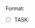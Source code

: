 Format:
- [ ] TASK: <title> (id: T-####)
Why: <1–2 line rationale>
Deliverables: <files / endpoints / artifacts>
Acceptance:
  - <verifiable check>
Depends on: T-####, …
Estimate: S/M/L (S≦2h, M≦1d, L≦3d)
Owner: (unset)
DoD (global): tests passing, docs updated, no schema drift, lint/format clean.
Tags: [core] [api] [db] [math] [adapter] [ui] [ops] [tests]

# Sprint 0 — Project Bootstrap

- [ ] TASK: Bootstrap IndyCalculator Environment (id: T-0001)
Why: Establish the mandated Python venv, dependency pins, and local tooling baseline.
Deliverables: requirements.txt, docs/setup.md, .env.example, pyproject.toml or ruff/black config files.
Acceptance:
  - `docs/setup.md` documents creating the `IndyCalculator` venv, installing pinned requirements, and running `uvicorn app.main:app --reload`.
  - requirements.txt includes pinned versions for FastAPI, SQLAlchemy, Celery, Redis-py, Pandas, NumPy, statsmodels, httpx, tenacity, pytest, black, ruff.
  - `.env.example` lists required env vars (ESI client creds, Postgres DSN, Redis URL) without secrets.
  - Lint/format configs reference the `IndyCalculator` interpreter path.
Estimate: M
Owner: (unset)
Tags: [core] [ops]

- [ ] TASK: Scaffold FastAPI Service Skeleton (id: T-0002)
Why: Provide the service boundary that separates stateful orchestration from the stateless math core.
Deliverables: app/main.py, app/api/__init__.py, app/dependencies.py, app/math/__init__.py, app/config.py, tests/api/test_health.py.
Acceptance:
  - FastAPI app exposes `/health/live`, `/health/ready`, `/health/startup` returning the expected status codes.
  - `app/math` package exports placeholder pure functions with no external imports beyond stdlib/typing.
  - `tests/api/test_health.py` passes via `pytest` in the IndyCalculator venv.
Depends on: T-0001
Estimate: M
Owner: (unset)
Tags: [core] [api] [math]

- [ ] TASK: Establish Postgres Schema & Alembic Migrations (id: T-0003)
Why: Create the durable data model required for rolling averages, reservations, and auditability.
Deliverables: alembic.ini, migrations/env.py, migrations/versions/*_initial_schema.py, docs/schema.md.
Acceptance:
  - Initial migration creates tables `inventory`, `inventory_by_loc`, `acquisitions`, `consumptions`, `industry_jobs`, `buy_orders`, `orderbook_snapshots`, `consumption_log` with keys/indexes per plan.
  - Monetary columns use `NUMERIC(28,4)` and quantity columns use `NUMERIC(20,2)`.
  - Migration adds `inventory_coverage_view` view aggregating location buckets.
  - `alembic upgrade head` runs cleanly against a fresh Postgres container.
Depends on: T-0001, T-0002
Estimate: L
Owner: (unset)
Tags: [db] [ops]

- [ ] TASK: One-shot SDE Folder Loader (id: T-0034)
Why: Make SDE imports effortless by pointing at extracted SDE directory.
Deliverables: utils/load_sde_dir.py and tests/utils/test_load_sde_dir.py.
Acceptance:
  - Running `python utils/load_sde_dir.py /path/to/sde` discovers typeIDs.yaml and industryBlueprints.yaml and runs importer in correct order.
  - `--no-db` supported to skip upserts.
Estimate: S
Owner: (unset)
Tags: [db] [ops]

# Sprint 3 — SDE Auto-Download & UX polish

- [ ] TASK: SDE Auto-Downloader + Loader CLI (id: T-0035)
Why: One-command tool that fetches the latest CCP SDE, decompresses, parses, and upserts into Postgres.
Deliverables: utils/fetch_and_load_sde.py (CLI), docs/sde_auto.md, tests/utils/test_fetch_and_load_sde.py (offline fixtures).
Acceptance:
  - Running `python utils/fetch_and_load_sde.py` discovers the latest version from https://developers.eveonline.com/static-data, downloads typeIDs + industryBlueprints archives, verifies checksums (when available), decompresses, and invokes manage_sde.update in the correct order.
  - Supports flags: `--version vYYYY.MM.DD`, `--dir <path>` for temp/output, `--no-db` to skip upserts, `--force` to re-download.
  - Resilient networking: retries with backoff + jitter, progress output, resumes partial downloads when possible.
Estimate: M
Owner: (unset)
Tags: [ops]

- [ ] TASK: SDE Downloader Networking + Proxy Support (id: T-0036)
Why: Ensure reliable downloads in corporate/proxy environments.
Deliverables: downloader honors `HTTP_PROXY`/`HTTPS_PROXY` envs, configurable timeout, retry policy; tests with mocked HTTP.
Acceptance:
  - Downloader uses proxies when env vars present; fails gracefully with actionable error when unreachable.
  - Unit tests cover success, 404, and retry scenarios using recorded fixtures.
Estimate: S
Owner: (unset)
Tags: [ops] [tests]

- [ ] TASK: SDE Integrity & Attribution (id: T-0037)
Why: Ensure integrity and proper attribution for redistributed subsets.
Deliverables: checksum verification logic (sha256/sha1 when published), docs/ATTRIBUTION.md with CCP SDE notice, version manifest persisted.
Acceptance:
  - Loader rejects mismatched checksums unless `--force` is provided.
  - Attribution doc exists and version manifest updated per import.
Estimate: S
Owner: (unset)
Tags: [ops] [docs]

- [ ] TASK: README Quickstart (SDE + Frontend) (id: T-0038)
Why: Provide a short path for new contributors without Docker.
Deliverables: README section with commands: create venv, install reqs, run Postgres, `fetch_and_load_sde.py`, alembic upgrade, uvicorn, and Vite dev.
Acceptance:
  - Steps copy-paste cleanly on a fresh machine and result in a working UI with live prices and loaded SDE subsets.
Estimate: S
Owner: (unset)
Tags: [docs]

# Sprint 4 — Local SDE Ingest + Calculator/BOM UX

- [ ] TASK: SDE Local Loader (load-local CLI) (id: T-0039)
Why: Allow manual local SDE refresh without network; load from `data/SDE/_downloads/` and (re)populate DB subset.
Deliverables: `utils/manage_sde.py load-local` command, logs and summary.
Acceptance:
  - Validates presence of YAML or JSON (prefers YAML) under `data/SDE/_downloads/`.
  - Parses subset only: T2 frigates/cruisers blueprints/products; reactions (moongoo→advanced mats→components); structures (Raitaru, Tatara, Athanor, Azbel), rigs, service modules; IDs (system/region/constellation).
  - Idempotent upsert; summary counts + version/hash printed.
Depends on: T-0015, T-0030
Estimate: M
Owner: (unset)
Tags: [db] [ops]

- [ ] TASK: SDE Subset Schema Extensions (id: T-0040)
Why: Persist required subsets not covered by existing tables.
Deliverables: Alembic migration(s) for `structures` enrichments, `rigs`, `services`, `universe_ids` (system/region/constellation), and reaction links if needed.
Acceptance:
  - Tables created with PK/FK indexes; upserts supported.
  - Migrations run cleanly on empty DB.
Depends on: T-0003
Estimate: M
Owner: (unset)
Tags: [db]

- [ ] TASK: SDE Local Loader Tests (id: T-0041)
Why: Validate parsing + upsert using tiny fixture files.
Deliverables: fixtures under `tests/fixtures/sde/`, tests for `load-local` happy path and idempotency.
Acceptance:
  - First run inserts subset rows; second run produces no duplicates.
Depends on: T-0039, T-0040
Estimate: S
Owner: (unset)
Tags: [tests]

- [ ] TASK: Docs — Local-Only SDE Workflow (id: T-0042)
Why: Document manual refresh procedure for contributors.
Deliverables: README + plan.md updates describing `load-local`, required files/paths, and subset scope.
Acceptance:
  - Copy-paste steps produce a refreshed subset DB on a clean repo.
Depends on: T-0039
Estimate: S
Owner: (unset)
Tags: [docs]

- [ ] TASK: Calculator Selectors & Presets (id: T-0043)
Why: Provide UI controls for ship class/size, structures, rigs, skills with sensible defaults.
Deliverables: React controls (toggles/dropdowns), default state pre-seeded (dummy char @5, Tatara+T1 rigs, Raitaru ME rigs, Nitrogen Fuel Blocks sample).
Acceptance:
  - Changing selectors updates displayed materials and job time immediately.
Depends on: T-0020, T-0021
Estimate: M
Owner: (unset)
Tags: [ui]

- [ ] TASK: Rolling-Average Valuation for On-Hand (id: T-0077)
Why: Use rolling-average costs for all on-hand inventory; eliminate snapshot pricing for holdings.
Deliverables: inventory valuation service using `acquisitions/consumptions` ledgers; endpoints to return valued on-hand by `type_id`.
Acceptance:
  - Given acquisition and consumption events, service returns correct rolling-average and quantity; determinism tests cover edge cases.
Depends on: T-0003 (schema), T-0004 (math), T-0007 (ESI sync)
Estimate: M
Owner: (unset)
Tags: [db] [math] [api] [tests]

- [ ] TASK: Live WIP/Jobs Tracking from ESI (id: T-0078)
Why: Count “in production” items correctly in coverage/needs and planning.
Deliverables: ESI sync extension to compute WIP outputs per job (by product `type_id`, remaining runs, output_qty) and expose `/inventory/wip`.
Acceptance:
  - WIP reflects ESI queued/active jobs; delivered jobs decrement WIP and increment on-hand; idempotent updates.
Depends on: T-0005 (ESI), T-0007 (workers)
Estimate: M
Owner: (unset)
Tags: [adapter] [db] [api]

- [ ] TASK: Weekly Run Planner (Global Cutoff + Staggered Starts) (id: T-0079)
Why: Plan runs over a 7‑day window with a global cutoff and staggered job starts across characters.
Deliverables: planning service that accepts cutoff + roster and returns per-character run schedule (start time, job, runs) honoring slots and integer batches.
Acceptance:
  - Planner output respects slots, cutoff, integer batches; unit tests validate schedules across sample rosters.
Depends on: T-0078 (WIP), T-0077 (valuation)
Estimate: L
Owner: (unset)
Tags: [math] [api] [tests]

- [ ] TASK: Builder Recommender (Assign Jobs by Skills/Bonuses/Slots) (id: T-0080)
Why: Choose best character + facility for each job based on skills, structure bonuses, and available slots.
Deliverables: recommender that scores assignments and outputs a per-character queue; API endpoint `/plan/recommend`.
Acceptance:
  - Recommender assigns jobs deterministically given fixed inputs; tests cover skill/rig variations and slot limits.
Depends on: T-0066 (structures/roles), T-0079 (planner)
Estimate: L
Owner: (unset)
Tags: [math] [api] [tests]

- [ ] TASK: UI — Character Order & Weekly Needs vs On‑Hand+WIP (id: T-0081)
Why: Let users order characters and visualize weekly needs versus on-hand and WIP.
Deliverables: UI controls to order characters; stacked bars for needs vs on-hand and WIP; binds to planner + valuation endpoints.
Acceptance:
  - Changing character order reflows schedules; chart shows needs reduced by on-hand/WIP; state persists.
Depends on: T-0077, T-0078, T-0079
Estimate: M
Owner: (unset)
Tags: [ui] [api]

- [ ] TASK: Costing Policy Enforcement (RA for holdings; Spot for shortfalls) (id: T-0082)
Why: Enforce policy: rolling-average for on-hand; snapshot/spot only for deficits.
Deliverables: costing service update to separate on-hand valuation (RA) from shortfall priced via quotes; docs section in plan.md.
Acceptance:
  - Cost outputs use RA for on-hand and spot (with timestamp) for deficits; tests verify mixed scenarios.
Depends on: T-0077, T-0017 (quotes)
Estimate: M
Owner: (unset)
Tags: [math] [api] [docs] [tests]

- [ ] TASK: UI — Item Filter Preview (id: T-0083)
Why: Let users scope inventory/products from the UI before committing to calculations or exports.
Deliverables: React filter panel with selectors backed by DB metadata (category, group, meta level, blueprint/inventory flags); TanStack Query hook and API client for `/items/preview`; FastAPI endpoint + service method translating filters into SQL against `type_ids`/inventory tables; Vitest + API tests covering filter combinations.
Acceptance:
  - Changing any selector updates the request payload and clicking "Preview Item List" fetches filtered results from the database and renders name/type/quantity rows.
  - All filter controls derive their option lists from live DB values rather than hard-coded enums.
  - Preview endpoint enforces filter predicates (category, group, meta, blueprint/inventory) in generated SQL and returns only matching rows; tests assert representative combinations.
Depends on: T-0008 (API surface), T-0039, T-0040 (type_ids + inventory schema)
Estimate: M
Owner: (unset)
Tags: [ui] [api] [db] [tests]
- [ ] TASK: Calculator Math Wiring to Endpoints (id: T-0044)
Why: Ensure live math reflects UI changes.
Deliverables: Frontend calls to backend math endpoints where applicable; fallback to pure functions for local interactions.
Acceptance:
  - Materials/time recompute deterministically on skill/rig/structure changes; network errors fall back gracefully.
Depends on: T-0008, T-0020
Estimate: M
Owner: (unset)
Tags: [ui] [api]

- [ ] TASK: Calculator UI Tests (id: T-0045)
Why: Guard against regressions.
Deliverables: Vitest/RTL tests for selectors affecting outputs; snapshot for default preset.
Acceptance:
  - Toggling skills/rigs/structures changes totals deterministically in tests.
Depends on: T-0043
Estimate: S
Owner: (unset)
Tags: [ui] [tests]

- [ ] TASK: T2 BOM Selector & Tree View (id: T-0046)
Why: Allow selecting any T2 frigate/cruiser and view its full BOM tree.
Deliverables: Searchable selector (DB-backed) and BOM tree component.
Acceptance:
  - Selecting a hull renders materials/components/reactions tree from SDE subset.
Depends on: T-0039, T-0040
Estimate: M
Owner: (unset)
Tags: [ui] [db]

- [ ] TASK: BOM Costing & Rolling Average (id: T-0047)
Why: Show costs using consume-only costing and rolling averages.
Deliverables: Backend endpoint/service to compute BOM costs; UI display components.
Acceptance:
  - Costs match deterministically for fixed inputs; excess capitalization respected.
Depends on: T-0004, T-0046
Estimate: M
Owner: (unset)
Tags: [math] [api] [ui]

- [ ] TASK: BOM Stability Tests (id: T-0048)
Why: Ensure numbers are stable for known hulls.
Deliverables: Unit/integration tests with seeded data for a known T2 hull.
Acceptance:
  - BOM and cost totals assert exact values with fixed fixtures.
Depends on: T-0047
Estimate: S
Owner: (unset)
Tags: [tests]

- [ ] TASK: Market Snapshots Table & Ingest Job (id: T-0049)
Why: Store periodic price/depth snapshots for charts.
Deliverables: Migration for `market_snapshots` (or reuse `orderbook_snapshots`), worker ingest job with polite cadence.
Acceptance:
  - Job writes rows on schedule; respects RateLimiter.
Depends on: T-0005, T-0012
Estimate: M
Owner: (unset)
Tags: [db] [ops] [adapter]

- [ ] TASK: Snapshots Query API (id: T-0050)
Why: Serve recent history to the UI.
Deliverables: GET `/prices/history?type_id=&region_id=&days=`; tests.
Acceptance:
  - Returns recent series with timestamps; supports pagination/limit.
Depends on: T-0049
Estimate: S
Owner: (unset)
Tags: [api]

- [ ] TASK: Price History Mini Chart (id: T-0051)
Why: Visualize recent prices on the calculator page.
Deliverables: React mini chart (sparklines or simple line chart) bound to snapshots API.
Acceptance:
  - Chart renders from fixtures in dev and real API in prod.
Depends on: T-0050
Estimate: S
Owner: (unset)
Tags: [ui]

- [ ] TASK: Market Snapshots Tests (id: T-0052)
Why: Validate worker/API/chart end-to-end.
Deliverables: Worker job unit test with faked provider; API test; UI fixture test.
Acceptance:
  - Rows produced; API returns expected points; chart renders with fixture data.
Depends on: T-0049, T-0050, T-0051
Estimate: M
Owner: (unset)
Tags: [tests]

- [ ] TASK: Pane Manager (drag/resize/reflow) (id: T-0053)
Why: Provide draggable, resizable overlay panels.
Deliverables: Pane manager component with open/close/drag/resize/stack, responsive reflow.
Acceptance:
  - Multiple panes can open and share space sensibly; keyboard/mouse interactions work.
Depends on: T-0043
Estimate: M
Owner: (unset)
Tags: [ui]

- [ ] TASK: Domain Panes (Structures, Analytics, Materials) (id: T-0054)
Why: Surface detailed controls and insights.
Deliverables: Three panes wired to existing endpoints and calculator state.
Acceptance:
  - Structures Config, Analytics (indicators/SPP⁺), and Materials (coverage) panes function and reflect current selection.
Depends on: T-0053, T-0008, T-0017
Estimate: M
Owner: (unset)
Tags: [ui] [api]

- [ ] TASK: Pane State Persistence (id: T-0055)
Why: Restore pane layout on reload.
Deliverables: Backend persistence (e.g., `/ui/state`), frontend save/restore hooks.
Acceptance:
  - Reload restores open panes and sizes/positions.
Depends on: T-0053
Estimate: S
Owner: (unset)
Tags: [ui] [api]

- [ ] TASK: Pane Interaction Tests (id: T-0056)
Why: Ensure deterministic drag/resize/stack behavior.
Deliverables: Component tests for pane manager interactions.
Acceptance:
  - Open/close/drag/resize pass in CI with stable outcomes.
Depends on: T-0053
Estimate: S
Owner: (unset)
Tags: [ui] [tests]

- [ ] TASK: Background Nodes Param Refactor (id: T-0057)
Why: Allow tuning density/velocity/filament amplitude/gradient.
Deliverables: Background component props and config hook.
Acceptance:
  - Defaults applied via config; values can be overridden by panes.
Depends on: —
Estimate: S
Owner: (unset)
Tags: [ui]

- [ ] TASK: Background Defaults (Blue→Purple, 2× density) (id: T-0058)
Why: Match EVE star map vibe.
Deliverables: Update defaults to blue→purple gradient, ~2× density, slightly faster motion.
Acceptance:
  - Visual review shows denser field and new gradient.
Depends on: T-0057
Estimate: S
Owner: (unset)
Tags: [ui]

- [ ] TASK: Background Visual Snapshot Test (id: T-0059)
Why: Detect regressions in visuals.
Deliverables: Lightweight screenshot/snapshot test of canvas params (mocked).
Acceptance:
  - Test confirms parameterization and default config applied.
Depends on: T-0057, T-0058
Estimate: S
Owner: (unset)
Tags: [tests]

- [ ] TASK: Cross-Cutting E2E Acceptance (id: T-0060)
Why: Verify integration: calculator reactivity, SDE ingest, snapshots rendering.
Deliverables: Scripted checklist or smoke tests that toggle skills/structures/rigs; run SDE load-local; render price chart for selected hull.
Acceptance:
  - All checks pass; provider snapshots respect rate limits.
Depends on: T-0039, T-0045, T-0052
Estimate: M
Owner: (unset)
Tags: [ops] [ui] [db]

- [ ] TASK: Auto SDE Detect & Load (id: T-0061)
Why: Eliminate manual CLI by watching `data/SDE/_downloads/` and auto-loading new SDE snapshots into the subset DB.
Deliverables: `app/sde_autoload.py` (finder + needs_update + load_if_new), API startup scheduler hook (APScheduler) to scan on boot and every 6h; tests with fixtures (zip and yaml).
Acceptance:
  - On startup, if a new SDE (YAML/JSON or supported ZIP) is present, loader parses subset and upserts idempotently.
  - Subsequent scans skip when manifest checksum matches; logs summary counts.
Depends on: T-0039, T-0040, T-0041
Estimate: M
Owner: (unset)
Tags: [ops] [db]

- [ ] TASK: Full Industry SDE Ingest (subset) (id: T-0062)
Why: Populate DB with all materials/components/minerals used along the T2 frigate/cruiser chain plus universe IDs.
Deliverables: manage_sde.load_local enhancements to compute `industry_materials` from blueprints, upsert all blueprints in subset, and upsert `universe_ids` from map YAMLs; migrations; endpoint to query materials.
Acceptance:
  - After dropping SDE into `data/SDE/_downloads`, autoload populates `type_ids`, `blueprints`, `industry_materials`, and `universe_ids`.
  - Idempotent upserts; summary counts logged.
Depends on: T-0039, T-0040, T-0061
Estimate: M
Owner: (unset)
Tags: [db] [ops] [api]

# Sprint 5 — Systems/Structures + Ship Basket UI

- [ ] TASK: EVE Uni UX Review + UI Plan (id: T-0063)
Why: Align frontend with EVE Uni industry flow (facilities→roles→rigs→jobs).
Deliverables: docs/ui/industry_plan.md summarizing patterns + UI wireframes.
Acceptance:
  - Doc lists screen sections and interactions; maps to tasks T-0064..T-0072.
Depends on: —
Estimate: S
Owner: (unset)
Tags: [docs] [ui]

- [ ] TASK: Systems Page — System Bars (id: T-0064)
Why: Visualize systems and their system cost indices as bars.
Deliverables: /systems route, bar component, API call.
Acceptance:
  - Lists systems with name + current cost index; expand-on-click area renders below bar.
  - Uses cached indices and respects rate/TTL per Constitution §9 and Spec §Constraints.
Depends on: T-0040 (universe_ids), T-0018 (caching)
Estimate: M
Owner: (unset)
Tags: [ui] [api]

- [ ] TASK: Add System — Search + Select (id: T-0065)
Why: Add systems from DB to user’s facility list.
Deliverables: searchable selector (universe_ids), POST `/state/ui` persistence.
Acceptance:
  - Search returns systems; adding persists; reload restores the list.
Depends on: T-0064, T-0055
Estimate: S
Owner: (unset)
Tags: [ui] [api]

- [ ] TASK: Structures + Roles (id: T-0066)
Why: Attach structures to a system and choose industry role (Manufacturing, Reactions, Refining, Science).
Deliverables: dropdowns for structure type + role; per‑role form placeholders.
Acceptance:
  - “+ Add Structure” opens controls; selection persists under system bar.
Depends on: T-0065, T-0040
Estimate: M
Owner: (unset)
Tags: [ui] [api]

- [ ] TASK: Rigs Mapping + Persistence (id: T-0067)
Why: Offer role‑appropriate rig options and save them.
Deliverables: rig list (rigs table), selection UI, POST `/state/ui` updates.
Acceptance:
  - Rigs shown per structure/role; saved and restored on reload.
Depends on: T-0066, T-0040
Estimate: S
Owner: (unset)
Tags: [ui] [db]

- [ ] TASK: Systems API (id: T-0068)
Why: Serve systems + cost indices for UI.
Deliverables: GET `/systems` returns id/name/index; tests.
Acceptance:
  - Returns cached indices with <150ms P95; pagination supported.
  - Provider/resource access follows Constitution §3/§9 (cache windows, backoff/jitter).
Depends on: T-0040, T-0018
Estimate: S
Owner: (unset)
Tags: [api]

- [ ] TASK: Ship Search + Basket (id: T-0069)
Why: Add ships to a build basket.
Deliverables: search component; basket item UI; state persistence.
Acceptance:
  - Selecting a ship adds a bar; reload restores basket via `/state/ui` (Constitution §11 persistence UX).
Depends on: T-0046, T-0055
Estimate: M
Owner: (unset)
Tags: [ui]

- [ ] TASK: Expandable BOM UI (id: T-0070)
Why: Expand/collapse reactions → components → raw materials.
Deliverables: tree component bound to `/bom/tree`.
Acceptance:
  - Expand/collapse works; performance acceptable on typical hulls.
Depends on: T-0046
Estimate: M
Owner: (unset)
Tags: [ui]

- [ ] TASK: Market Metrics on Ship Bar (id: T-0071)
Why: Show mid/volume/spread for selected ship.
Deliverables: bind `/prices/history` + quote endpoint; mini chart.
Acceptance:
  - Chart renders; metrics update within 150ms P95 from cache.
Depends on: T-0050, T-0017, T-0018
Estimate: S
Owner: (unset)
Tags: [ui] [api]

- [ ] TASK: Grand Profit/Cost Summary (id: T-0072)
Why: Live summary of total build cost, projected sale, and profit.
Deliverables: summary bar component; combine basket items; fees/rigs/skills inputs.
Acceptance:
  - Updates deterministically on ship qty/rig/skill changes (Constitution §8 determinism tests).
Depends on: T-0069, T-0047
Estimate: M
Owner: (unset)
Tags: [ui] [math]

- [ ] TASK: Live Interaction Wiring (id: T-0073)
Why: Ensure changes propagate through math and state.
Deliverables: hooks to recompute materials/time on rig/structure/skill changes; debounce + caching.
Acceptance:
  - Inputs update BOM and summary within 200ms; state persists.
Depends on: T-0066, T-0067, T-0069, T-0072
Estimate: M
Owner: (unset)
Tags: [ui]

- [ ] TASK: Visual Polish (icons + palette overlays) (id: T-0074)
Why: Improve legibility and brand fit.
Deliverables: ship icon overlay with palette gradients; hover/focus states.
Acceptance:
  - Bars show icons/gradients; passes contrast checks.
Depends on: T-0069
Estimate: S
Owner: (unset)
Tags: [ui]

- [ ] TASK: Populate Rigs from SDE Mapping (id: T-0075)
Why: Replace fallback rigs with real entries sourced from SDE/group mappings.
Deliverables: parser to identify rig items by group/category; upsert into `rigs`; role mapping table or rules.
Acceptance:
  - `/structures/rigs` returns DB-sourced rigs per role; fallback no longer used when DB populated.
Depends on: T-0039, T-0040
Estimate: M
Owner: (unset)
Tags: [db] [ops]

- [ ] TASK: Enhanced System Selector (id: T-0076)
Why: Improve usability when adding systems.
Deliverables: search with pagination, filter by region/constellation; keyboard navigation.
Acceptance:
  - Selector lists multiple results and supports arrow/enter; filters by region/constellation.
Depends on: T-0068
Estimate: S
Owner: (unset)
Tags: [ui]

- [ ] TASK: Implement Math Core Primitives with Determinism Tests (id: T-0004)
Why: Encode consume-only costing and lead-time–aware SPP⁺ as pure, testable functions.
Deliverables: indy_math/costing.py, indy_math/spp.py, indy_math/indicators.py, tests/math/test_costing.py, tests/math/test_spp.py, tests/math/test_indicators.py.
Acceptance:
  - `cost_item` handles on-hand consumption, recursive make steps, excess capitalization, and fee pro-rating exactly as described in the constitution.
  - `spp_lead_time_aware` returns identical outputs for repeated runs with identical inputs; tests include zero-depth and high-depth edge cases.
  - Indicator utilities compute moving averages, Bollinger bands, and depth summaries with validation on insufficient data.
  - Math tests achieve 100% coverage of ISK-affecting code paths and run without touching network/DB.
Depends on: T-0002
Estimate: L
Owner: (unset)
Tags: [math] [tests]

- [ ] TASK: Build Provider Adapter Interfaces with Retry/Backoff (id: T-0005)
Why: Encapsulate ESI and price providers with guardrails for cache windows, rate limits, and failover.
Deliverables: app/providers/base.py, app/providers/esi.py, app/providers/adam4eve.py, app/providers/fuzzwork.py, tests/providers/test_contracts.py, docs/providers.md.
Acceptance:
  - Adapters expose typed interfaces matching the plan (jobs, assets, skills, cost indices, price quotes).
  - Exponential backoff with full jitter is applied; exceeding retry threshold raises a circuit-breaker exception.
  - Adapter responses are validated against Pydantic models and reject schema drift.
  - Contract tests use recorded fixtures (no live calls) and simulate rate-limit and failure scenarios.
Depends on: T-0002
Estimate: L
Owner: (unset)
Tags: [adapter] [core] [tests]

- [ ] TASK: Configure Redis Caching & Settings (id: T-0006)
Why: Enforce the required TTLs, last-good fallbacks, and cache-aside strategy for hot paths.
Deliverables: app/cache.py, app/settings.py updates, redis/keys.md, tests/cache/test_cache_policy.py.
Acceptance:
  - Redis helper supports namespaced keys (`price:{provider}:{region}:{type}`, etc.) with TTLs 900s/86400s/3600s/1800s per plan.
  - Cache layer returns last-good values when providers fail and tags staleness metadata for API responses.
  - Tests cover expiry behaviour and last-good fallback, using fakeredis or Redis test container.
  - Settings surface Redis URL via environment variable and integrate with FastAPI dependency wiring.
Depends on: T-0002
Estimate: M
Owner: (unset)
Tags: [core] [ops] [tests]

- [ ] TASK: Implement Inventory & Job Sync Workers (id: T-0007)
Why: Keep stateful reservations and rolling averages aligned with ESI data and acquisitions.
Deliverables: app/workers/__init__.py, app/workers/esi_sync.py, tests/workers/test_esi_sync.py, docs/workflows/esi_sync.md.
Acceptance:
  - Worker pulls ESI jobs/assets respecting cache headers and upserts into Postgres with `SELECT ... FOR UPDATE` to maintain reservations.
  - Excess outputs generate acquisition records with proper unit costs and update rolling averages atomically.
  - Tests simulate new jobs, completed jobs, and cancellations ensuring idempotent updates.
  - Documentation outlines manual re-sync procedure and rate-limit safeguards.
Depends on: T-0003, T-0005, T-0006
Estimate: L
Owner: (unset)
Tags: [core] [db] [adapter] [ops] [tests]

- [ ] TASK: Expose Analytics & Planning APIs (id: T-0008)
Why: Deliver the endpoints that drive SPP⁺, indicators, and planning workflows for the UI.
Deliverables: app/api/routes/analytics.py, app/api/routes/plan.py, schemas/analytics.py, tests/api/test_analytics.py, tests/api/test_plan.py.
Acceptance:
  - `/analytics/indicators` returns cached MA/BB/volatility data with 200/429/503 handling per plan.
  - `/analytics/spp_plus` consumes math core outputs, honors deterministic behaviour, and surfaces diagnostics.
  - `/plan/next-window` produces per-character recommendations while enforcing integer batch constraints and conflict checks.
  - API tests cover happy path, validation errors, and provider outage fallbacks.
Depends on: T-0004, T-0005, T-0006, T-0007
Estimate: L
Owner: (unset)
Tags: [api] [math] [core] [tests]

- [ ] TASK: Wire Celery/APScheduler Schedules (id: T-0009)
Why: Ensure recurring jobs honor cadences and idempotency constraints defined in the plan.
Deliverables: celery_app.py, app/schedules.py, docs/ops/schedules.md, tests/ops/test_schedules.py.
Acceptance:
  - Celery app registers queues for price refresh, indices, ESI sync, indicators, and Discord alerts with staggering and TTL guards.
  - APScheduler configuration seeds the 12-minute price refresh, daily indices, 30-minute job sync, hourly indicators, and 15-minute alerts.
  - Tests verify schedule definitions and idempotent task wrappers (mocked Celery beat context).
  - Documentation includes runbooks for retry storms and manual task triggering.
Depends on: T-0005, T-0006, T-0007
Estimate: M
Owner: (unset)
Tags: [ops] [core]

- [ ] TASK: Scaffold React Dashboard Shell (id: T-0010)
Why: Provide UI entry points for coverage bars, SPP⁺ controls, and planning views.
Deliverables: frontend/package.json, frontend/src/App.tsx, frontend/src/pages/Dashboard.tsx, frontend/src/api/client.ts, frontend/src/components/CoverageBars.tsx, tests/ui/Dashboard.test.tsx.
Acceptance:
  - React app bootstraps via Vite with TypeScript and TanStack Query configured.
  - Dashboard fetches `/state/ui` (mocked) and renders coverage bars using placeholder data bindings.
  - SPP⁺ controls component wires to `/analytics/spp_plus` stub with explainable cost trace panel ready for integration.
  - UI tests (React Testing Library) validate coverage bar rendering and API hook error states.
Depends on: T-0002, T-0008
Estimate: M
Owner: (unset)
Tags: [ui] [api] [tests]

- [ ] TASK: Establish CI Pipeline & Quality Gates (id: T-0011)
Why: Enforce constitution-mandated tests, lint, and determinism checks on every PR.
Deliverables: .github/workflows/ci.yml, scripts/run_tests.sh, scripts/lint.sh, docs/process/ci.md.
Acceptance:
  - CI workflow runs lint (`ruff`), format check (`black --check`), unit/integration tests (`pytest`), and coverage with ≥85% threshold enforcement.
  - Pipeline includes deterministic math test job that executes relevant suites twice to confirm repeatability.
  - Workflow uploads coverage artifact and fails on schema drift by verifying `alembic heads` equals `alembic current`.
  - Documentation states PR requirements (tests, CHANGELOG entry, performance note when hot paths touched).
Depends on: T-0001, T-0004, T-0005, T-0006
Estimate: M
Owner: (unset)
Tags: [ops] [tests]

- [ ] TASK: Implement Central RateLimiter and Integrate Providers (id: T-0012)
Why: Enforce per-provider rate limits and polite cadences, preventing ban/blocks.
Deliverables: core/ratelimiter.py, tests/core/test_ratelimiter.py, provider wiring updates.
Acceptance:
  - RateLimiter exposes token-bucket semantics with fakeable clock/sleep for tests.
  - Metrics counters (`allowed`, `denied`, `delayed`) increment as expected.
  - ESI/Adam4EVE/Fuzzwork adapters block until allowed before issuing requests.
  - Contract tests simulate limiter blocking via injected fake sleep/clock.
Estimate: M
Owner: (unset)
Tags: [adapter] [core] [tests]

- [ ] TASK: SDE Manager Utility + Schema (id: T-0013)
Why: Parse and store SDE subsets needed for T2 manufacturing workflows.
Deliverables: utils/manage_sde.py CLI, migrations/20240416_02_sde_schema.py, tests/utils/test_manage_sde.py, docs updates.
Acceptance:
  - CLI `python utils/manage_sde.py update --from-file <yaml>` updates `data/sde/` and writes a manifest with version+checksum.
  - Migration creates `type_ids`, `blueprints`, `structures`, `cost_indices` tables.
  - Unit tests verify manifest roundtrip and basic update no-op when checksum unchanged.
  - `.gitignore` excludes `data/sde/` artifacts.
Estimate: L
Owner: (unset)
Tags: [db] [ops] [tests]

- [ ] TASK: Provider Rate Limit Settings & Wiring (id: T-0014)
Why: Make provider-specific rate limits configurable via env and settings.
Deliverables: app/settings.py updates, wiring of RateLimiter instances in provider factories, docs snippet.
Acceptance:
  - Env vars define capacities/refill rates per provider (ESI, Adam4EVE, Fuzzwork), with sane defaults.
  - Providers receive a RateLimiter instance via DI and honor it in calls.
  - Unit test verifies env-driven settings produce expected limiter configuration.
Estimate: S
Owner: (unset)
Tags: [adapter] [core] [ops] [tests]

- [ ] TASK: SDE Parser for T2 Subsets + Idempotent Upserts (id: T-0015)
Why: Load actionable blueprint/material data for T2 frigates/cruisers and reactions.
Deliverables: utils/manage_sde.py parsing functions, db upsert script(s), tests for parsing subsets and idempotency.
Acceptance:
  - Parser extracts blueprints→products, reaction chains, and relevant structures into compact JSON.
  - Idempotent upsert inserts/updates `type_ids`, `blueprints`, `structures` in Postgres without duplicates.
  - Tests validate parsing of small YAML fixtures and repeatable upserts.
Estimate: L
Owner: (unset)
Tags: [db] [ops] [tests]

- [ ] TASK: Document SDE + Rate Limit Workflows (id: T-0016)
Why: Ensure developers follow proper offline SDE updates and safe provider usage.
Deliverables: plan.md additions, docs/sde.md, docs/rate_limits.md.
Acceptance:
  - plan.md describes local `manage_sde.py update` workflow; production images do not bundle raw SDE.
  - Rate-limit guardrails documented with examples of adding new provider keys and cadences.
  - Cross-link from README.
Estimate: S
Owner: (unset)
Tags: [ops] [docs]

# Sprint 1 — Live Data, Caching, UI

- [ ] TASK: Live Prices API from Snapshots (id: T-0017)
Why: Expose latest bid/ask/mid from `orderbook_snapshots` for UI calculators.
Deliverables: app/api/routes/prices.py, app/services/prices.py, tests/api/test_prices.py.
Acceptance:
  - POST `/prices/quotes` accepts `{ region_id, type_ids: [] }` and returns `{ quotes: [{type_id, bid, ask, mid, ts}] }`.
  - Endpoint queries latest per (type_id, side) by `ts` and computes mid.
  - Tests mock the service to avoid DB dependency.
Estimate: M
Owner: (unset)
Tags: [api] [db] [tests]

- [ ] TASK: Cache Analytics Outputs in Redis (id: T-0018)
Why: Reduce load and meet P95 latency targets for indicators/SPP⁺.
Deliverables: app/services/analytics.py updates using CacheClient, tests/cache for cache-hit logic.
Acceptance:
  - `/analytics/indicators` and `/analytics/spp_plus` return cached last-good within 100ms on DB/provider timeout.
  - TTLs align with plan (indicator 1h, spp 30m).
Estimate: M
Owner: (unset)
Tags: [core] [api] [cache] [tests]

- [ ] TASK: Price Backfill Worker/CLI (id: T-0019)
Why: Keep snapshots fresh without manual seeding.
Deliverables: worker task or CLI that fetches provider quotes for configured type_ids/region and inserts `orderbook_snapshots`.
Acceptance:
  - Idempotent upserts using unique `(region_id, type_id, side, ts)`.
  - Respects provider rate limits and polite cadence.
Estimate: M
Owner: (unset)
Tags: [ops] [db] [adapter]

- [ ] TASK: Frontend Calculator Uses Live Prices (id: T-0020)
Why: Replace placeholder prices with API-fed quotes to reflect real costs.
Deliverables: frontend/src/pages/Calculator.tsx updates to request `/prices/quotes` and update price map.
Acceptance:
  - On load, calculator fetches quotes for preloaded materials and updates totals.
  - Fallback to static prices when API fails.
Estimate: S
Owner: (unset)
Tags: [ui] [api]

# Sprint 2 — Frontend UX Overhaul

- [ ] TASK: Design System + Theme (id: T-0025)
Why: Establish sleek, modern look with purple/blue/green palette and reusable UI tokens.
Deliverables: frontend/src/styles.css with CSS variables (colors, spacing, typography), utility classes, README snippet.
Acceptance:
  - CSS variables define primary/secondary/accent shades and gradients.
  - Global layout uses new tokens; dark theme default.
Estimate: S
Owner: (unset)
Tags: [ui]

- [ ] TASK: Animated Background (EVE Map Web) (id: T-0026)
Why: Add shifting node/filament background reminiscent of EVE map.
Deliverables: frontend/src/components/BackgroundWeb.tsx (Canvas animation), integration in App layout.
Acceptance:
  - Background animates nodes and connecting filaments with gradient strokes (purple/blue/green).
  - Does not exceed 3% CPU on idle in dev; pauses on tab blur.
Estimate: M
Owner: (unset)
Tags: [ui]

- [ ] TASK: Calculator UX Expansion (id: T-0027)
Why: Provide more options similar to reference image: structure presets, rig toggles, skill presets, blueprint selector.
Deliverables: updates to frontend/src/pages/Calculator.tsx with cards, toggles, and presets.
Acceptance:
  - User can choose blueprint (Nitrogen Fuel Blocks default, plus sample advanced hull/component), change rigs, and apply skill presets (All V, Industry IV, Custom).
  - Changes visibly update material quantities and job time.
Estimate: M
Owner: (unset)
Tags: [ui]

- [ ] TASK: Responsive Layout + Polish (id: T-0028)
Why: Ensure clean layout on laptop/desktop; mobile-friendly grid.
Deliverables: CSS grid/breakpoints, card components with glassmorphism style.
Acceptance:
  - Layout stacks on narrow widths; maintains readability and contrast.
Estimate: S
Owner: (unset)
Tags: [ui]

- [ ] TASK: UI Smoke Tests (id: T-0029)
Why: Basic confidence for critical interactions.
Deliverables: minimal vitest/RTL tests (or Playwright optional) for Calculator.
Acceptance:
  - Tests verify that changing skills and structure toggles updates displayed totals.
Estimate: S
Owner: (unset)
Tags: [ui] [tests]

- [ ] TASK: SDE Import Integration & Auto DB Upsert (id: T-0030)
Why: Ensure DB is populated with required SDE subsets whenever the importer runs.
Deliverables: utils/manage_sde.py defaults to upserting into Postgres; docs updated; optional `--no-db` flag.
Acceptance:
  - Running `python utils/manage_sde.py update --from-file <yaml>` updates JSON artifacts and upserts `type_ids`, `blueprints`, `structures`.
  - Manifest prevents redundant work; idempotent upserts verified via repeated runs.
Estimate: S
Owner: (unset)
Tags: [db] [ops]

- [ ] TASK: Frontend in Docker Compose (id: T-0031)
Why: One-command dev stack including UI without installing Node locally.
Deliverables: docker-compose.yml frontend service using Node image to run Vite dev server.
Acceptance:
  - `docker compose up` exposes frontend at 5173 and API at 8000; proxy routes work.
Estimate: S
Owner: (unset)
Tags: [ops] [ui]

- [ ] TASK: Celery Worker + Beat with Schedules (id: T-0032)
Why: Run recurring price refresh/backfill and indicator rebuild per plan cadences.
Deliverables: tasks.py Celery tasks; docker-compose worker + beat services; schedule config.
Acceptance:
  - `price_refresh` reads env `PRICE_TYPE_IDS` + `REGION_ID` + provider and inserts snapshots idempotently.
  - Beat triggers refresh every ~12m; logs confirm execution.
Estimate: M
Owner: (unset)
Tags: [ops] [adapter] [db]

- [ ] TASK: Analytics Cache Tests (id: T-0033)
Why: Prove cache-hit and last-good fallback behavior.
Deliverables: tests/services/test_analytics_cache.py using fakeredis and monkeypatching DB calls.
Acceptance:
  - First call computes and caches; second call returns cached when DB is unavailable.
Estimate: S
Owner: (unset)
Tags: [tests] [cache]

- [ ] TASK: Rig/Skill Rules (EVE Canonical) (id: T-0021)
Why: Apply correct per-group rig bonuses and skill multipliers for manufacturing/reactions.
Deliverables: frontend/lib/evecalc.ts with group-aware bonuses; docs link to assumptions.
Acceptance:
  - Adjusting activity/group updates ME/TE according to EVE rules.
  - Unit tests for calculation helper functions (UI-level).
Estimate: M
Owner: (unset)
Tags: [ui] [math] [tests]

- [ ] TASK: Metrics for RateLimiter (id: T-0022)
Why: Observe allowed/denied/delayed counts.
Deliverables: simple metrics exporter (e.g., `/metrics` or logs) incrementing counters by key.
Acceptance:
  - Counters exposed or logged; smoke test validates increments via a fake limiter.
Estimate: S
Owner: (unset)
Tags: [ops]

- [ ] TASK: Dev Docker Compose (API + Postgres + Redis) (id: T-0023)
Why: One-command local stack to avoid manual DB setup and ensure consistent env.
Deliverables: docker-compose.yml with API, Postgres (15), Redis (7), .env overrides.
Acceptance:
  - `docker compose up` starts services; API `/health/ready` reports ready after migrations.
  - Volumes persisted for Postgres and Redis.
Estimate: M
Owner: (unset)
Tags: [ops]

- [ ] TASK: CORS/Proxy Developer Experience (id: T-0024)
Why: Ensure frontend can talk to API without CORS issues.
Deliverables: CORS middleware defaults in FastAPI, Vite proxy config checked in.
Acceptance:
  - Frontend dev server (Vite) calls `/analytics` and `/prices` without CORS errors.
  - Document toggle to disable CORS when running via proxy.
Estimate: S
Owner: (unset)
Tags: [ui] [api]
